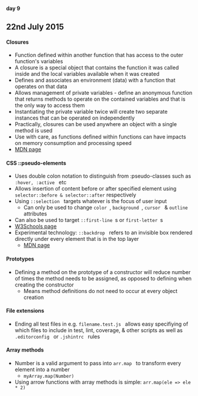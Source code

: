 #### day 9
## 22nd July 2015

#### Closures
* Function defined within another function that has access to the outer function's variables
* A closure is a special object that contains the function it was called inside and the local variables available when it was created
* Defines and associates an environment (data) with a function that operates on that data
* Allows management of private variables - define an anonymous function that returns methods to operate on the contained variables and that is the only way to access them
* Instantiating the private variable twice will create two separate instances that can be operated on independently
* Practically, closures can be used anywhere an object with a single method is used
* Use with care, as functions defined within functions can have impacts on memory consumption and processing speed
* [MDN page](https://developer.mozilla.org/en-US/docs/Web/JavaScript/Closures)


#### CSS ::pseudo-elements
* Uses double colon notation to distinguish from :pseudo-classes such as ```:hover, :active ``` etc
* Allows insertion of content before or after specified element using ```selector::before & selector::after``` respectively
* Using ```::selection ``` targets whatever is the focus of user input
  * Can only be used to change ```color ```, ```background ```, ```cursor ``` & ```outline ``` attributes
* Can also be used to target ```::first-line ```s or ```first-letter ```s
* [W3Schools page](http://www.w3schools.com/css/css_pseudo_elements.asp)
* Experimental technology: ```::backdrop ``` refers to an invisible box rendered directly under every element that is in the top layer
  * [MDN page](https://developer.mozilla.org/en-US/docs/Web/CSS/::backdrop)


#### Prototypes
* Defining a method on the prototype of a constructor will reduce number of times the method needs to be assigned, as opposed to defining when creating the constructor
  * Means method definitions do not need to occur at every object creation


#### File extensions
* Ending all test files in e.g. ```filename.test.js ``` allows easy specifiying of which files to include in test, lint, coverage, & other scripts as well as ```.editorconfig ``` or ```.jshintrc ``` rules

#### Array methods
* Number is a valid argument to pass into ```arr.map ``` to transform every element into a number
  * ```myArray.map(Number) ```
* Using arrow functions with array methods is simple: ```arr.map(ele => ele * 2)```
